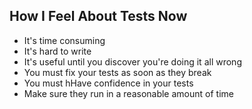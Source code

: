 ## How I Feel About Tests Now
* It's time consuming
* It's hard to write
* It's useful until you discover you're doing it all wrong
* You must fix your tests as soon as they break
* You must hHave confidence in your tests
* Make sure they run in a reasonable amount of time

